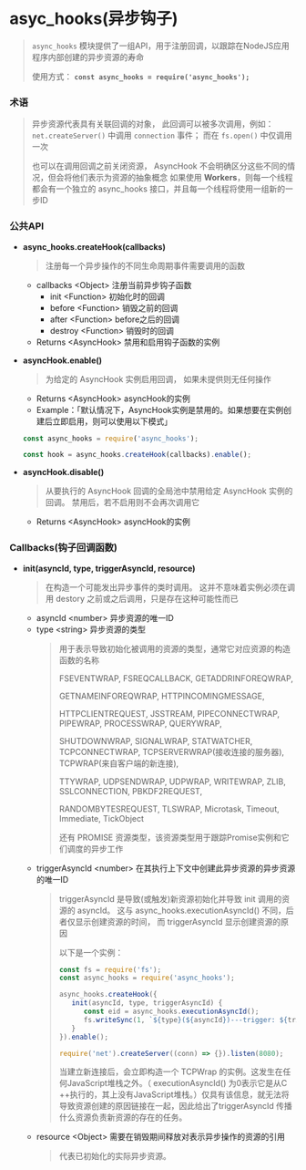# asyc_hooks(异步钩子)

> `async_hooks` 模块提供了一组API，用于注册回调，以跟踪在NodeJS应用程序内部创建的异步资源的寿命
>
> 使用方式： **`const async_hooks = require('async_hooks');`**

### 术语
> 异步资源代表具有关联回调的对象， 此回调可以被多次调用，例如： `net.createServer()` 中调用 `connection` 事件； 而在 `fs.open()` 中仅调用一次
>
> 也可以在调用回调之前关闭资源， AsyncHook 不会明确区分这些不同的情况，但会将他们表示为资源的抽象概念
> 如果使用 **Workers**，则每一个线程都会有一个独立的 async_hooks 接口，并且每一个线程将使用一组新的一步ID

### 公共API
- **async_hooks.createHook(callbacks)**
    > 注册每一个异步操作的不同生命周期事件需要调用的函数
    - callbacks \<Object> 注册当前异步钩子函数
        - init \<Function> 初始化时的回调
        - before \<Function> 销毁之前的回调
        - after \<Function> before之后的回调
        - destroy \<Function> 销毁时的回调
    - Returns \<AsyncHook> 禁用和启用钩子函数的实例

- **asyncHook.enable()**
    > 为给定的 AsyncHook 实例启用回调， 如果未提供则无任何操作
    - Returns \<AsyncHook> asyncHook的实例
    - Example：「默认情况下，AsyncHook实例是禁用的。如果想要在实例创建后立即启用，则可以使用以下模式」
    ```javascript
    const async_hooks = require('async_hooks');

    const hook = async_hooks.createHook(callbacks).enable();
    ```

- **asyncHook.disable()**
    > 从要执行的 AsyncHook 回调的全局池中禁用给定 AsyncHook 实例的回调。 禁用后，若不启用则不会再次调用它
    - Returns \<AsyncHook> asyncHook的实例

### Callbacks(钩子回调函数)
- **init(asyncId, type, triggerAsyncId, resource)**
    > 在构造一个可能发出异步事件的类时调用。 这并不意味着实例必须在调用 destory 之前或之后调用，只是存在这种可能性而已
    - asyncId \<number> 异步资源的唯一ID
    - type \<string> 异步资源的类型
        > 用于表示导致初始化被调用的资源的类型，通常它对应资源的构造函数的名称
        >
        > FSEVENTWRAP, FSREQCALLBACK, GETADDRINFOREQWRAP,
        >
        > GETNAMEINFOREQWRAP, HTTPINCOMINGMESSAGE,
        > 
        > HTTPCLIENTREQUEST, JSSTREAM, PIPECONNECTWRAP, PIPEWRAP, PROCESSWRAP, QUERYWRAP,
        >
        > SHUTDOWNWRAP, SIGNALWRAP, STATWATCHER, TCPCONNECTWRAP, TCPSERVERWRAP(接收连接的服务器), TCPWRAP(来自客户端的新连接),
        > 
        > TTYWRAP, UDPSENDWRAP, UDPWRAP, WRITEWRAP, ZLIB, SSLCONNECTION, PBKDF2REQUEST,
        >
        > RANDOMBYTESREQUEST, TLSWRAP, Microtask, Timeout, Immediate, TickObject
        >
        > 还有 PROMISE 资源类型，该资源类型用于跟踪Promise实例和它们调度的异步工作
    - triggerAsyncId \<number> 在其执行上下文中创建此异步资源的异步资源的唯一ID
        > triggerAsyncId 是导致(或触发)新资源初始化并导致 init 调用的资源的 asyncId。 这与 async_hooks.executionAsyncId() 不同，后者仅显示创建资源的时间， 而 triggerAsyncId 显示创建资源的原因
        >
        > 以下是一个实例：
        >
        > ```javascript
        > const fs = require('fs');
        > const async_hooks = require('async_hooks');
        > 
        > async_hooks.createHook({
        >    init(asyncId, type, triggerAsyncId) {
        >       const eid = async_hooks.executionAsyncId();
        >       fs.writeSync(1, `${type}(${asyncId})---trigger: ${triggerAsyncId} excution: ${eid}\n`);
        >    }
        > }).enable();
        >
        > require('net').createServer((conn) => {}).listen(8080);
        > ```
        > 当建立新连接后，会立即构造一个 TCPWrap 的实例。这发生在任何JavaScript堆栈之外。（ executionAsyncId() 为0表示它是从C ++执行的，其上没有JavaScript堆栈。）仅具有该信息，就无法将导致资源创建的原因链接在一起，因此给出了triggerAsyncId 传播什么资源负责新资源的存在的任务。
    - resource \<Object> 需要在销毁期间释放对表示异步操作的资源的引用
        > 代表已初始化的实际异步资源。